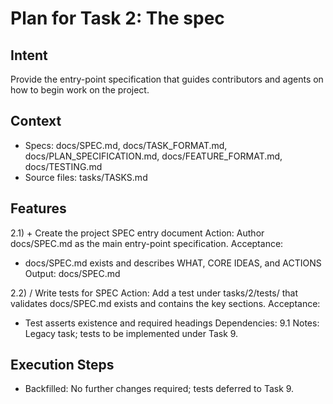 # Plan for Task 2: The spec

## Intent
Provide the entry-point specification that guides contributors and agents on how to begin work on the project.

## Context
- Specs: docs/SPEC.md, docs/TASK_FORMAT.md, docs/PLAN_SPECIFICATION.md, docs/FEATURE_FORMAT.md, docs/TESTING.md
- Source files: tasks/TASKS.md

## Features
2.1) + Create the project SPEC entry document
   Action: Author docs/SPEC.md as the main entry-point specification.
   Acceptance:
   - docs/SPEC.md exists and describes WHAT, CORE IDEAS, and ACTIONS
   Output: docs/SPEC.md

2.2) / Write tests for SPEC
   Action: Add a test under tasks/2/tests/ that validates docs/SPEC.md exists and contains the key sections.
   Acceptance:
   - Test asserts existence and required headings
   Dependencies: 9.1
   Notes: Legacy task; tests to be implemented under Task 9.

## Execution Steps
- Backfilled: No further changes required; tests deferred to Task 9.
